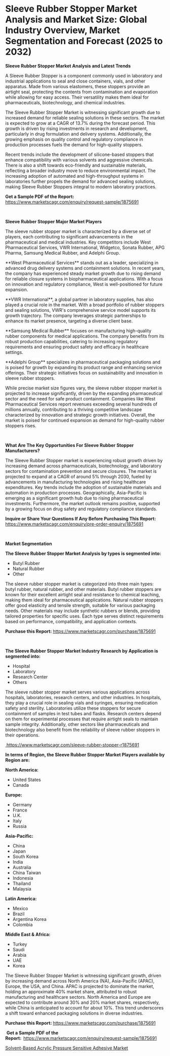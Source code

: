 <p><h1>Sleeve Rubber Stopper Market Analysis and Market Size: Global Industry Overview, Market Segmentation and Forecast (2025 to 2032)</h1></p><p><strong>Sleeve Rubber Stopper Market Analysis and Latest Trends</strong></p>
<p><p>A Sleeve Rubber Stopper is a component commonly used in laboratory and industrial applications to seal and close containers, vials, and other apparatus. Made from various elastomers, these stoppers provide an airtight seal, protecting the contents from contamination and evaporation while allowing for easy access. Their versatility makes them ideal for pharmaceuticals, biotechnology, and chemical industries.</p><p>The Sleeve Rubber Stopper Market is witnessing significant growth due to increased demand for reliable sealing solutions in these sectors. The market is expected to grow at a CAGR of 13.7% during the forecast period. This growth is driven by rising investments in research and development, particularly in drug formulation and delivery systems. Additionally, the growing emphasis on quality control and regulatory compliance in production processes fuels the demand for high-quality stoppers.</p><p>Recent trends include the development of silicone-based stoppers that enhance compatibility with various solvents and aggressive chemicals. There is also a shift towards eco-friendly and sustainable materials, reflecting a broader industry move to reduce environmental impact. The increasing adoption of automated and high-throughput systems in laboratories further propels the demand for advanced sealing solutions, making Sleeve Rubber Stoppers integral to modern laboratory practices.</p></p>
<p><strong>Get a Sample PDF of the Report:&nbsp;</strong> <a href="https://www.marketscagr.com/enquiry/request-sample/1875691?utm_campaign=3501&utm_medium=2&utm_source=Github&utm_content=ia&utm_term=03042025&utm_id=sleeve-rubber-stopper">https://www.marketscagr.com/enquiry/request-sample/1875691</a></p>
<p>&nbsp;</p>
<p><strong>Sleeve Rubber Stopper Major Market Players</strong></p>
<p><p>The sleeve rubber stopper market is characterized by a diverse set of players, each contributing to significant advancements in the pharmaceutical and medical industries. Key competitors include West Pharmaceutical Services, VWR International, Widgetco, Sonata Rubber, APG Pharma, Samsung Medical Rubber, and Adelphi Group.</p><p>**West Pharmaceutical Services** stands out as a leader, specializing in advanced drug delivery systems and containment solutions. In recent years, the company has experienced steady market growth due to rising demand for reliable closure systems in biopharmaceutical applications. With a focus on innovation and regulatory compliance, West is well-positioned for future expansion.</p><p>**VWR International**, a global partner in laboratory supplies, has also played a crucial role in the market. With a broad portfolio of rubber stoppers and sealing solutions, VWR's comprehensive service model supports its growth trajectory. The company leverages strategic partnerships to enhance its market presence, targeting a diverse client base.</p><p>**Samsung Medical Rubber** focuses on manufacturing high-quality rubber components for medical applications. The company benefits from its robust production capabilities, catering to increasing regulatory requirements and ensuring product safety and efficacy in healthcare settings.</p><p>**Adelphi Group** specializes in pharmaceutical packaging solutions and is poised for growth by expanding its product range and enhancing service offerings. Their strategic initiatives focus on sustainability and innovation in sleeve rubber stoppers.</p><p>While precise market size figures vary, the sleeve rubber stopper market is projected to increase significantly, driven by the expanding pharmaceutical sector and the need for safe product containment. Companies like West Pharmaceutical Services report revenues exceeding several hundreds of millions annually, contributing to a thriving competitive landscape characterized by innovation and strategic growth initiatives. Overall, the market is poised for continued expansion as demand for high-quality rubber stoppers rises.</p></p>
<p>&nbsp;</p>
<p><strong>What Are The Key Opportunities For Sleeve Rubber Stopper Manufacturers?</strong></p>
<p><p>The Sleeve Rubber Stopper market is experiencing robust growth driven by increasing demand across pharmaceuticals, biotechnology, and laboratory sectors for contamination prevention and secure closures. The market is projected to expand at a CAGR of around 5% through 2030, fueled by advancements in manufacturing technologies and rising healthcare expenditures. Key trends include the adoption of sustainable materials and automation in production processes. Geographically, Asia-Pacific is emerging as a significant growth hub due to rising pharmaceutical investments. Furthermore, the market outlook remains positive, supported by a growing focus on drug safety and regulatory compliance standards.</p></p>
<p><strong>Inquire or Share Your Questions If Any Before Purchasing This Report:</strong> <a href="https://www.marketscagr.com/enquiry/pre-order-enquiry/1875691?utm_campaign=3501&utm_medium=2&utm_source=Github&utm_content=ia&utm_term=03042025&utm_id=sleeve-rubber-stopper">https://www.marketscagr.com/enquiry/pre-order-enquiry/1875691</a></p>
<p>&nbsp;</p>
<p><strong>Market Segmentation</strong></p>
<p><strong>The Sleeve Rubber Stopper Market Analysis by types is segmented into:</strong></p>
<p><ul><li>Butyl Rubber</li><li>Natural Rubber</li><li>Other</li></ul></p>
<p><p>The sleeve rubber stopper market is categorized into three main types: butyl rubber, natural rubber, and other materials. Butyl rubber stoppers are known for their excellent airtight seal and resistance to chemical leaching, making them ideal for pharmaceutical applications. Natural rubber stoppers offer good elasticity and tensile strength, suitable for various packaging needs. Other materials may include synthetic rubbers or blends, providing tailored properties for specific uses. Each type serves distinct requirements based on performance, compatibility, and application contexts.</p></p>
<p><strong>Purchase this Report:&nbsp;</strong><a href="https://www.marketscagr.com/purchase/1875691?utm_campaign=3501&utm_medium=2&utm_source=Github&utm_content=ia&utm_term=03042025&utm_id=sleeve-rubber-stopper">https://www.marketscagr.com/purchase/1875691</a></p>
<p>&nbsp;</p>
<p><strong>The Sleeve Rubber Stopper Market Industry Research by Application is segmented into:</strong></p>
<p><ul><li>Hospital</li><li>Laboratory</li><li>Research Center</li><li>Others</li></ul></p>
<p><p>The sleeve rubber stopper market serves various applications across hospitals, laboratories, research centers, and other industries. In hospitals, they play a crucial role in sealing vials and syringes, ensuring medication safety and sterility. Laboratories utilize these stoppers for secure containment of samples in test tubes and flasks. Research centers depend on them for experimental processes that require airtight seals to maintain sample integrity. Additionally, other sectors like pharmaceuticals and biotechnology also benefit from the reliability of sleeve rubber stoppers in their operations.</p></p>
<p><a href="https://www.marketscagr.com/sleeve-rubber-stopper-r1875691?utm_campaign=3501&utm_medium=2&utm_source=Github&utm_content=ia&utm_term=03042025&utm_id=sleeve-rubber-stopper">&nbsp;https://www.marketscagr.com/sleeve-rubber-stopper-r1875691</a></p>
<p><strong>In terms of Region, the Sleeve Rubber Stopper Market Players available by Region are:</strong></p>
<p>
    <p> <strong> North America: </strong>
        <ul>
            <li>United States</li>
            <li>Canada</li>
        </ul>
        </p> 
    <p> <strong> Europe: </strong>
        <ul>
            <li>Germany</li>
            <li>France</li>
            <li>U.K.</li>
            <li>Italy</li>
            <li>Russia</li>
        </ul>
        </p> 
    <p> <strong> Asia-Pacific: </strong>
        <ul>
            <li>China</li>
            <li>Japan</li>
            <li>South Korea</li>
            <li>India</li>
            <li>Australia</li>
            <li>China Taiwan</li>
            <li>Indonesia</li>
            <li>Thailand</li>
            <li>Malaysia</li>
        </ul>
        </p> 
    <p> <strong> Latin America: </strong>
        <ul>
            <li>Mexico</li>
            <li>Brazil</li>
            <li>Argentina Korea</li>
            <li>Colombia</li>
        </ul>
        </p> 
    <p> <strong> Middle East & Africa: </strong>
        <ul>
            <li>Turkey</li>
            <li>Saudi</li>
            <li>Arabia</li>
            <li>UAE</li>
            <li>Korea</li>
        </ul>
    </p>
    </p>
<p><p>The Sleeve Rubber Stopper Market is witnessing significant growth, driven by increasing demand across North America (NA), Asia-Pacific (APAC), Europe, the USA, and China. APAC is projected to dominate the market, holding an approximate 40% market share, attributed to robust manufacturing and healthcare sectors. North America and Europe are expected to contribute around 30% and 20% market shares, respectively, while China is anticipated to account for about 10%. This trend underscores a shift toward enhanced packaging solutions in diverse industries.</p></p>
<p><strong>Purchase this Report: </strong><a href="https://www.marketscagr.com/purchase/1875691?utm_campaign=3501&utm_medium=2&utm_source=Github&utm_content=ia&utm_term=03042025&utm_id=sleeve-rubber-stopper">https://www.marketscagr.com/purchase/1875691</a></p>
<p>&nbsp;<strong>Get a Sample PDF of the Report:&nbsp;&nbsp;</strong><a href="https://www.marketscagr.com/enquiry/request-sample/1875691?utm_campaign=3501&utm_medium=2&utm_source=Github&utm_content=ia&utm_term=03042025&utm_id=sleeve-rubber-stopper">https://www.marketscagr.com/enquiry/request-sample/1875691</a></p>
<p><strong></strong></p>
<p><p><a href="https://github.com/denbelnmer50/Market-Research-Report-List-1/blob/main/solvent-based-acrylic-pressure-sensitive-adhesive-market.md?utm_campaign=3501&utm_medium=2&utm_source=Github&utm_content=ia&utm_term=03042025&utm_id=sleeve-rubber-stopper">Solvent-Based Acrylic Pressure Sensitive Adhesive Market</a></p></p>